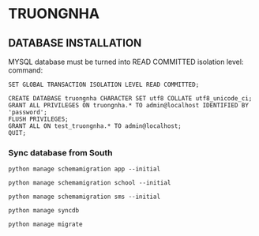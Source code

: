 # TRUONGNHA

## DATABASE INSTALLATION
MYSQL database must be turned into READ COMMITTED isolation level:
command:

```
SET GLOBAL TRANSACTION ISOLATION LEVEL READ COMMITTED;

CREATE DATABASE truongnha CHARACTER SET utf8 COLLATE utf8_unicode_ci;
GRANT ALL PRIVILEGES ON truongnha.* TO admin@localhost IDENTIFIED BY 'password';
FLUSH PRIVILEGES;
GRANT ALL ON test_truongnha.* TO admin@localhost;
QUIT;
```
### Sync database from South
```
python manage schemamigration app --initial

python manage schemamigration school --initial

python manage schemamigration sms --initial

python manage syncdb

python manage migrate
```
